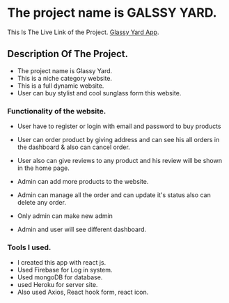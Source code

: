 # The project name is GALSSY YARD.

This Is The Live Link of the Project. [Glassy Yard App](https://sunglass-shop-43ff3.web.app/).

## Description Of The Project.

- The project name is Glassy Yard.
- This is a niche category website.
- This is a full dynamic website.
- User can buy stylist and cool sunglass form this website.

### Functionality of the website.

- User have to register or login with email and password to buy products
- User can order product by giving address and can see his all orders in the dashboard & also can cancel order.
- User also can give reviews to any product and his review will be shown in the home page.

- Admin can add more products to the website.
- Admin can manage all the order and can update it's status also can delete any order.
- Only admin can make new admin

- Admin and user will see different dashboard.

### Tools I used.

- I created this app with react js.
- Used Firebase for Log in system.
- Used mongoDB for database.
- used Heroku for server site.
- Also used Axios, React hook form, react icon.
